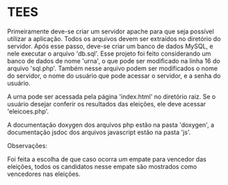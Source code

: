 # TEES

Primeiramente deve-se criar um servidor apache para que seja possível utilizar a aplicação. Todos os arquivos devem ser extraídos no diretório do servidor.
Após esse passo, deve-se criar um banco de dados MySQL, e nele executar o arquivo 'db.sql'.
Esse projeto foi feito considerando um banco de dados de nome 'urna', o que pode ser modificado na linha 16 do arquivo 'sql.php'. Também nesse arquivo podem ser modificados o nome do servidor, o nome do usuário que pode acessar o servidor, e a senha do usuário.

A urna pode ser acessada pela página 'index.html' no diretório raiz.
Se o usuário desejar conferir os resultados das eleições, ele deve acessar 'eleicoes.php'.

A documentação doxygen dos arquivos php estão na pasta 'doxygen', a documentação jsdoc dos arquivos javascript estão na pasta 'js'.

Observações:

Foi feita a escolha de que caso ocorra um empate para vencedor das eleições, todos os candidatos nesse empate são mostrados como vencedores nas eleições.
